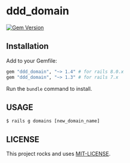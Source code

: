 # ddd_domain

[![Gem Version](https://badge.fury.io/rb/ddd_domain.svg)](https://badge.fury.io/rb/ddd_domain)

## Installation

Add to your Gemfile:

```ruby
gem "ddd_domain", "~> 1.4" # for rails 8.0.x
gem "ddd_domain", "~> 1.3" # for rails 7.x
```

Run the `bundle` command to install.

## USAGE

```shell
$ rails g domains [new_domain_name]
```

## LICENSE
This project rocks and uses [MIT-LICENSE](/MIT-LICENSE).
